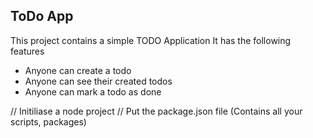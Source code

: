 ## ToDo App
This project contains a simple TODO Application 
It has the following features

- Anyone can create a todo
- Anyone can see their created todos
- Anyone can mark a todo as done

// Initiliase a node project 
// Put the package.json file (Contains all your scripts, packages)
